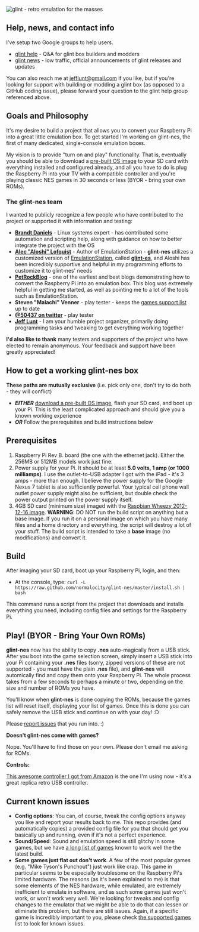 ![glint - retro emulation for the masses](https://s3-us-west-2.amazonaws.com/glint-images/glint.png "glint - retro emulation for the masses")

## Help, news, and contact info

I've setup two Google groups to help users.

* [glint help](https://groups.google.com/forum/?hl=en&fromgroups=#!forum/glint-help) - Q&A for glint box builders and modders
* [glint news](https://groups.google.com/forum/?hl=en&fromgroups=#!forum/glint-news) - low traffic, official announcements of glint releases and updates

You can also reach me at <jefflunt@gmail.com> if you like, but if you're looking for support with building or modding a glint box (as opposed to a GitHub coding issue), please forward your question to the glint help group referenced above.

## Goals and Philosophy

It's my desire to build a project that allows you to convert your Raspberry Pi into a great little emulation box. To get started I'm working on glint-nes, the first of many dedicated, single-console emulation boxes.

My vision is to provide "turn on and play" functionality. That is, eventually you should be able to download a [pre-built OS image](http://karmanebula.com/glint-downloads/) to your SD card with everything installed and configured already, and all you have to do is plug the Raspberry Pi into your TV with a compatible controller and you're playing classic NES games in 30 seconds or less (BYOR - bring your own ROMs).

### The glint-nes team

I wanted to publicly recognize a few people who have contributed to the project or supported it with information and testing:

* **[Brandt Daniels](http://pomprocker.blogspot.com/)** - Linux systems expert - has contributed some automation and scripting help, along with guidance on how to better integrate the project with the OS
* **[Alec "Aloshi" Lofquist](http://www.aloshi.com/)** - Author of EmulationStation - **glint-nes** utilizes a customized version of [EmulationStation](https://github.com/Aloshi/EmulationStation), called **[glint-es](https://github.com/normalocity/glint-es)**, and Aloshi has been incredibly supportive and helpful in my programming efforts to customize it to glint-nes' needs
* **[PetRockBlog](http://petrockblog.wordpress.com/)** - one of the earliest and best blogs demonstrating how to convert the Raspberry Pi into an emulation box. This blog was extremely helpful in getting me started, as well as pointing me to a lot of the tools such as EmulationStation.
* **Steven "Malachi" Venner** - play tester - keeps the [games support list](http://karmanebula.com/game-support/) up to date
* **[@50437 on twitter](https://twitter.com/50437)** - play tester
* **[Jeff Lunt](http://jefflunt.com)** - I am your humble project organizer, primarily doing programming tasks and tweaking to get everything working together

**I'd also like to thank** many testers and supporters of the project who have elected to remain anonymous. Your feedback and support have been greatly appreciated!

## How to get a working glint-nes box

**These paths are mutually exclusive** (i.e. pick only one, don't try to do both - they will conflict)

* ***EITHER*** [download a pre-built OS image](http://karmanebula.com/glint-downloads/), flash your SD card, and boot up your Pi. This is the least complicated approach and should give you a known working experience
* ***OR*** Follow the prerequisites and build instructions below

## Prerequisites

1. Raspberry Pi Rev B. board (the one with the ethernet jack). Either the 256MB or 512MB models work just fine.
2. Power supply for your Pi. It should be at least **5.0 volts, 1 amp (or 1000 milliamps)**. I use the outlet-to-USB adapter I got with the iPad - it's 3 amps - more than enough. I believe the power supply for the Google Nexus 7 tablet is also sufficiently powerful. Your typical cell phone wall outlet power supply might also be sufficient, but double check the power output printed on the power supply itself.
4. 4GB SD card (minimum size) imaged with the [Raspbian Wheezy 2012-12-16 image](http://downloads.raspberrypi.org/images/raspbian/2012-12-16-wheezy-raspbian/2012-12-16-wheezy-raspbian.zip). **WARNING**: DO NOT run the build script on anything but a base image. If you run it on a personal image on which you have many files and a home directory and everything, the script will destroy a lot of your stuff. The build script is intended to take a **base** image (no modifications) and convert it.

## Build

After imaging your SD card, boot up your Raspberry Pi, login, and then:

* At the console, type: `curl -L https://raw.github.com/normalocity/glint-nes/master/install.sh | bash`

This command runs a script from the project that downloads and installs everything you need, including config files and settings for the Raspberry Pi.

## Play! (BYOR - Bring Your Own ROMs)

**glint-nes** now has the ability to copy **.nes** auto-magically from a USB stick. After you boot into the game selection screen, simply insert a USB stick into your Pi containing your **.nes** files (sorry, zipped versions of these are not supported - you must have the plain **.nes** file), and **glint-nes** will automically find and copy them onto your Raspberry Pi. The whole process takes from a few seconds to perhaps a minute or two, depending on the size and number of ROMs you have.

You'll know when **glint-nes** is done copying the ROMs, because the games list will reset itself, displaying your list of games. Once this is done you can safely remove the USB stick and continue on with your day! :D

Please [report issues](https://groups.google.com/forum/?hl=en&fromgroups=#!forum/glint-help) that you run into. :)

**Doesn't glint-nes come with games?**

Nope. You'll have to find those on your own. Please don't email me asking for ROMs.

**Controls:**

[This awesome controller I got from Amazon](http://www.amazon.com/gp/product/B00281PFQI) is the one I'm using now - it's a great replica retro USB controller.

## Current known issues

* **Config options**: You can, of course, tweak the config options anyway you like and report your results back to me. This repo provides (and automatically copies) a provided config file for you that should get you basically up and running, even if it's not a perfect experience.
* **Sound/Speed**: Sound and emulation speed is still glitchy in some games, but we have [a long list of games](http://karmanebula.com/game-support/) known to work well the the latest build.
* **Some games just flat out don't work**. A few of the most popular games (e.g. "Mike Tyson's Punchout") just work like crap. This game in particular seems to be especially troublesome on the Raspberry Pi's limited hardware. The reasons (as it's been explained to me) is that some elements of the NES hardware, while emulated, are extremely inefficient to emulate in software, and as such some games just won't work, or won't work very well. We're looking for tweaks and config changes to the emulator that we might be able to do that can lessen or eliminate this problem, but there are still issues. Again, if a specific game is incredibly important to you, please check [the supported games](http://karmanebula.com/game-support/) list to look for known issues.
